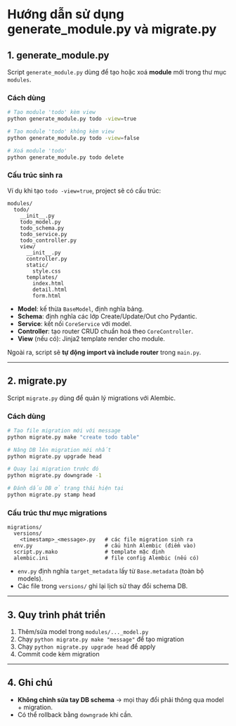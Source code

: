 # Hướng dẫn sử dụng generate_module.py và migrate.py

## 1. generate_module.py

Script `generate_module.py` dùng để tạo hoặc xoá **module** mới trong thư mục `modules`.

### Cách dùng

```bash
# Tạo module 'todo' kèm view
python generate_module.py todo -view=true

# Tạo module 'todo' không kèm view
python generate_module.py todo -view=false

# Xoá module 'todo'
python generate_module.py todo delete
```

### Cấu trúc sinh ra

Ví dụ khi tạo `todo -view=true`, project sẽ có cấu trúc:

```
modules/
  todo/
    __init__.py
    todo_model.py
    todo_schema.py
    todo_service.py
    todo_controller.py
    view/
      __init__.py
      controller.py
      static/
        style.css
      templates/
        index.html
        detail.html
        form.html
```

- **Model**: kế thừa `BaseModel`, định nghĩa bảng.
- **Schema**: định nghĩa các lớp Create/Update/Out cho Pydantic.
- **Service**: kết nối `CoreService` với model.
- **Controller**: tạo router CRUD chuẩn hoá theo `CoreController`.
- **View** (nếu có): Jinja2 template render cho module.

Ngoài ra, script sẽ **tự động import và include router** trong `main.py`.

---

## 2. migrate.py

Script `migrate.py` dùng để quản lý migrations với Alembic.

### Cách dùng

```bash
# Tạo file migration mới với message
python migrate.py make "create todo table"

# Nâng DB lên migration mới nhất
python migrate.py upgrade head

# Quay lại migration trước đó
python migrate.py downgrade -1

# Đánh dấu DB ở trạng thái hiện tại
python migrate.py stamp head
```

### Cấu trúc thư mục migrations

```
migrations/
  versions/
    <timestamp>_<message>.py   # các file migration sinh ra
  env.py                       # cấu hình Alembic (điểm vào)
  script.py.mako               # template mặc định
  alembic.ini                  # file config Alembic (nếu có)
```

- `env.py` định nghĩa `target_metadata` lấy từ `Base.metadata` (toàn bộ models).
- Các file trong `versions/` ghi lại lịch sử thay đổi schema DB.

---

## 3. Quy trình phát triển

1. Thêm/sửa model trong `modules/..._model.py`
2. Chạy `python migrate.py make "message"` để tạo migration
3. Chạy `python migrate.py upgrade head` để apply
4. Commit code kèm migration

---

## 4. Ghi chú

- **Không chỉnh sửa tay DB schema** → mọi thay đổi phải thông qua model + migration.
- Có thể rollback bằng `downgrade` khi cần.

